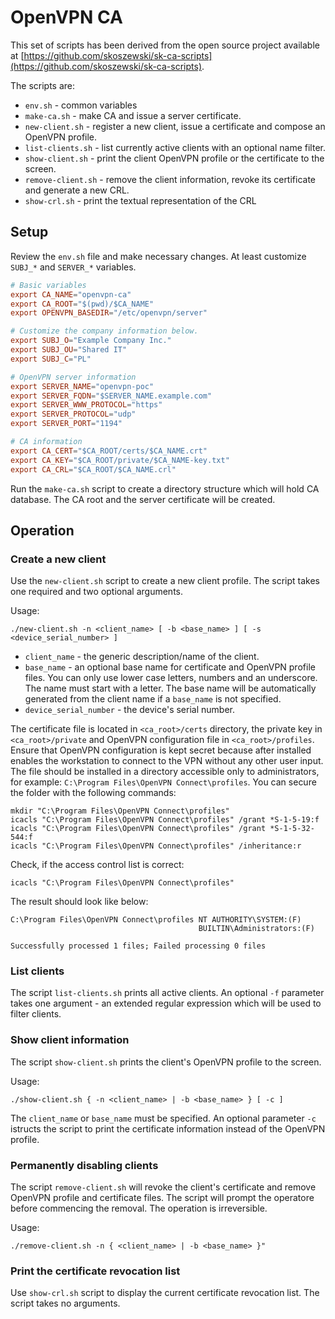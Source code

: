 # OpenVPN CA

This set of scripts has been derived from the open source project available at [https://github.com/skoszewski/sk-ca-scripts](https://github.com/skoszewski/sk-ca-scripts).

The scripts are:

* `env.sh` - common variables
* `make-ca.sh` - make CA and issue a server certificate.
* `new-client.sh` - register a new client, issue a certificate and compose an OpenVPN profile.
* `list-clients.sh` - list currently active clients with an optional name filter.
* `show-client.sh` - print the client OpenVPN profile or the certificate to the screen.
* `remove-client.sh` - remove the client information, revoke its certificate and generate a new CRL.
* `show-crl.sh` - print the textual representation of the CRL

## Setup

Review the `env.sh` file and make necessary changes. At least customize `SUBJ_*` and `SERVER_*` variables.

```conf
# Basic variables 
export CA_NAME="openvpn-ca"
export CA_ROOT="$(pwd)/$CA_NAME"
export OPENVPN_BASEDIR="/etc/openvpn/server"

# Customize the company information below.
export SUBJ_O="Example Company Inc."
export SUBJ_OU="Shared IT"
export SUBJ_C="PL"

# OpenVPN server information
export SERVER_NAME="openvpn-poc"
export SERVER_FQDN="$SERVER_NAME.example.com"
export SERVER_WWW_PROTOCOL="https"
export SERVER_PROTOCOL="udp"
export SERVER_PORT="1194"

# CA information
export CA_CERT="$CA_ROOT/certs/$CA_NAME.crt"
export CA_KEY="$CA_ROOT/private/$CA_NAME-key.txt"
export CA_CRL="$CA_ROOT/$CA_NAME.crl"
```

Run the `make-ca.sh` script to create a directory structure which will hold CA database. The CA root and the server certificate will be created.

## Operation

### Create a new client

Use the `new-client.sh` script to create a new client profile. The script takes one required and two optional arguments.

Usage:

```text
./new-client.sh -n <client_name> [ -b <base_name> ] [ -s <device_serial_number> ]
```

* `client_name` - the generic description/name of the client.
* `base_name` - an optional base name for certificate and OpenVPN profile files. You can only use lower case letters, numbers and an underscore. The name must start with a letter. The base name will be automatically generated from the client name if a `base_name` is not specified.
* `device_serial_number` - the device's serial number.

The certificate file is located in `<ca_root>/certs` directory, the private key in `<ca_root>/private` and OpenVPN configuration file in `<ca_root>/profiles`. Ensure that OpenVPN configuration is kept secret because after installed enables the workstation to connect to the VPN without any other user input. The file should be installed in a directory accessible only to administrators, for example: `C:\Program Files\OpenVPN Connect\profiles`. You can secure the folder with the following commands:

```
mkdir "C:\Program Files\OpenVPN Connect\profiles"
icacls "C:\Program Files\OpenVPN Connect\profiles" /grant *S-1-5-19:f
icacls "C:\Program Files\OpenVPN Connect\profiles" /grant *S-1-5-32-544:f
icacls "C:\Program Files\OpenVPN Connect\profiles" /inheritance:r
```

Check, if the access control list is correct:

```
icacls "C:\Program Files\OpenVPN Connect\profiles"
```

The result should look like below:

```text
C:\Program Files\OpenVPN Connect\profiles NT AUTHORITY\SYSTEM:(F)
                                          BUILTIN\Administrators:(F)

Successfully processed 1 files; Failed processing 0 files
```

### List clients

The script `list-clients.sh` prints all active clients. An optional `-f` parameter takes one argument - an extended regular expression which will be used to filter clients.

### Show client information

The script `show-client.sh` prints the client's OpenVPN profile to the screen.

Usage:

```text
./show-client.sh { -n <client_name> | -b <base_name> } [ -c ]
```

The `client_name` or `base_name` must be specified. An optional parameter `-c` istructs the script to print the certificate information instead of the OpenVPN profile.

### Permanently disabling clients

The script `remove-client.sh` will revoke the client's certificate and remove OpenVPN profile and certificate files. The script will prompt the operatore before commencing the removal. The operation is irreversible.

Usage:

```
./remove-client.sh -n { <client_name> | -b <base_name> }"
```

### Print the certificate revocation list

Use `show-crl.sh` script to display the current certificate revocation list. The script takes no arguments.
